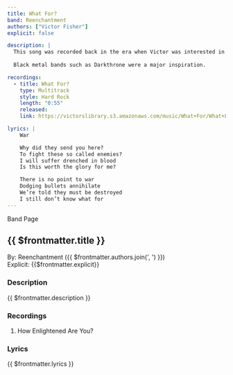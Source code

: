 ```yaml
---
title: What For?
band: Reenchantment
authors: ["Victor Fisher"]
explicit: false

description: |
  This song was recorded back in the era when Victor was interested in the art of the <a href="https://en.wikipedia.org/wiki/Death_growl" target="_blank">death growl</a>.
  
  Black metal bands such as Darkthrone were a major inspiration.

recordings:
  - title: What For?
    type: Multitrack  
    style: Hard Rock
    length: "0:55"
    released: 
    link: https://victorslibrary.s3.amazonaws.com/music/What+For/What+For.mp3

lyrics: |
    War

    Why did they send you here?
    To fight these so called enemies?
    I will suffer drenched in blood
    Is this worth the glory for me?

    There is no point to war
    Dodging bullets annihilate
    We’re told they must be destroyed
    I still don’t know what for
---
```


<g-link to="/band/reenchantment">Band Page</g-link>

## {{ $frontmatter.title }}

By: <g-link to="/band/reenchantment">Reenchantment</g-link> ({{ $frontmatter.authors.join(', ') }})  
Explicit: {{$frontmatter.explicit}}

### Description

<vue-markdown>{{ $frontmatter.description }}</vue-markdown>

### Recordings

1. <g-link to="/recording/how-enlightened-are-you">How Enlightened Are You?</g-link>

### Lyrics

<vue-markdown>{{ $frontmatter.lyrics }}</vue-markdown>
